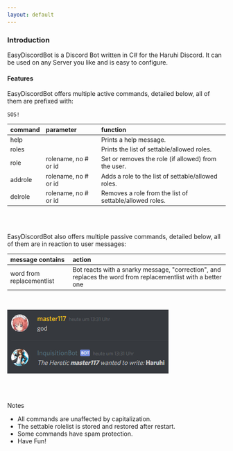 ```yaml
---
layout: default
---
```


### [](#header-3) Introduction

EasyDiscordBot is a Discord Bot written in C# for the Haruhi Discord. It can be used on any Server you like and is easy to configure.

#### [](#header-4)Features

EasyDiscordBot offers multiple active commands, detailed below, all of them are prefixed with: 
```
SOS!
```

| command | parameter            | function                                                 |
|:--------|:---------------------|:---------------------------------------------------------|
| help    |                      | Prints a help message.                                   |
| roles   |                      | Prints the list of settable/allowed roles.               |
| role    | rolename, no # or id | Set or removes the role (if allowed) from the user.      |
| addrole | rolename, no # or id | Adds a role to the list of settable/allowed roles.       |
| delrole | rolename, no # or id | Removes a role from the list of settable/allowed roles.  |

<br><br>

EasyDiscordBot also offers multiple passive commands, detailed below, all of them are in reaction to user messages:

| message contains          | action                                                                                                       |
|:--------------------------|:-------------------------------------------------------------------------------------------------------------|
| word from replacementlist | Bot reacts with a snarky message, "correction", and replaces the word from replacementlist with a better one |  

<br>

![Example Correction](https://raw.githubusercontent.com/master117/EasyDiscordBotPage/master/example1.png)

<br><br>

Notes

* All commands are unaffected by capitalization. 
* The settable rolelist is stored and restored after restart.
* Some commands have spam protection.
* Have Fun!
